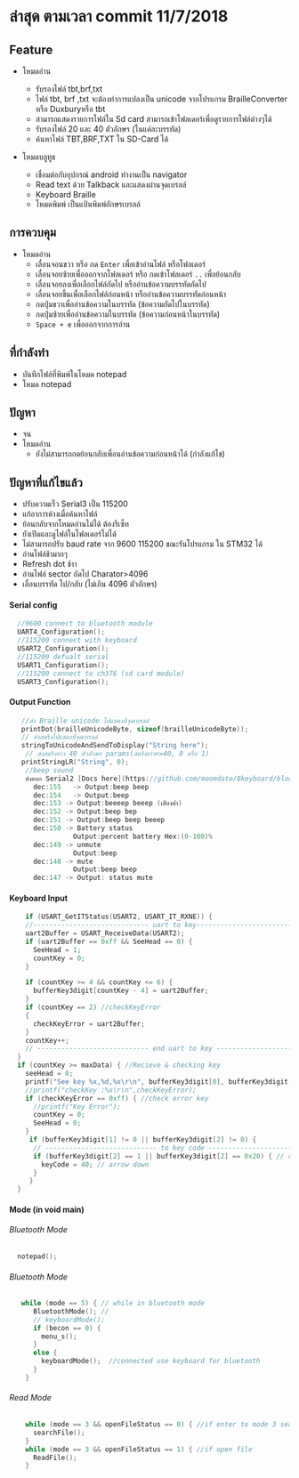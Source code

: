 # ล่าสุด ตามเวลา commit 11/7/2018


## Feature 
  - โหมดอ่าน
    -	รับรองไฟล์ tbt,brf,txt
    -	ไฟล์ tbt, brf ,txt จะต้องทำการแปลงเป็น unicode จากโปรแกรม BrailleConverter หรือ Duxburyหรือ tbt
    -	สามารถแสดงรายการไฟล์ใน Sd card สามารถเข้าโฟลเดอร์เพื่อดูรายการไฟล์ต่างๆได้
    -	รับรองไฟล์ 20 และ 40 ตัวอักษร (ในแค่ละบรรทัด)
    - ค้นหาไฟล์ TBT,BRF,TXT ใน SD-Card ได้
  
  - โหมดบลูทูธ
    - เชื่อมต่อกับอุปกรณ์ android ทำงานเป็น navigator 
    - Read text ด้วย Talkback และแสดงผ่านจุดเบรลล์
    - Keyboard Braille  
    - โหมดพิมพ์ เป็นแป้นพิมพ์อักษรเบรลล์

## การควบคุม
- โหมดอ่าน
  -	เลื่อนจอนขวา หรือ กด `Enter` เพื่อเข้าอ่านไฟล์ หรือโฟลเดอร์
  -	เลื่อนจอยซ้ายเพื่อออกจากโฟลเดอร์ หรือ กดเข้าโฟลเดอร์ `..` เพื่อย้อนกลับ
  -	เลื่อนจอยลงเพื่อเลือกไฟล์ถัดไป หรืออ่านข้อความบรรทัดถัดไป
  -	เลื่อนจอยขึ้นเพื่อเลือกไฟล์ก่อนหน้า หรืออ่านข้อความบรรทัดก่อนหน้า
  -	กดปุ่มขวาเพื่ออ่านข้อความในบรรทัด (ข้อความถัดไปในบรรทัด) 
  -	กดปุ่มซ้ายเพื่ออ่านข้อความในบรรทัด (ข้อความก่อนหน้าในบรรทัด) 
  -	`Space + e` เพื่อออกจากการอ่าน

## ที่กำลังทำ 
  - บันทึกไฟล์ที่พิมพ์ในโหมด notepad
  - โหมด notepad
## ปัญหา 
  - จน
  - โหมดอ่าน
    - ยังไม่สามารถกดย้อนกลับเพื่อนอ่านข้อความก่อนหน้าได้ (กำลังแก้ไข)  
## ปัญหาที่แก้ไขแล้ว 
  - ปรับความเร็ว Serial3  เป็น 115200
  - แก้อาการค้างเมื่อค้นหาไฟล์
  - ย้อนกลับจากโหมดอ่านไม่ได้ ต้องรีเซ็ท
  - ยังเปิดและดูไฟล์ในโฟลเดอร์ไม่ได้
  - ไม่สามารถปรับ baud rate จาก 9600 115200 ขณะรันโปรแกรม ใน STM32 ได้
  - อ่านไฟล์ช้ามากๆ
  - Refresh dot ช้าา
  - อ่านไฟล์ sector ถัดไป Charator>4096 
  - เลื่อนบรรทัด ไป/กลับ (ไม่เกิน 4096 ตัวอักษร)
#### Serial config 
```c
  //9600 connect to bluetooth module
  UART4_Configuration(); 
  //115200 connect with keyboard
  USART2_Configuration(); 
  //115200 defualt serial
  USART1_Configuration();
  //115200 connect to ch376 (sd card module)
  USART3_Configuration();
```

#### Output Function
```c
   //ส่ง Braille unicode ไปแสดงที่จุดเบรลล์
   printDot(brailleUnicodeByte, sizeof(brailleUnicodeByte)); 
   // ส่งสตริงไปแสดงที่จุดเบรลล์
   stringToUnicodeAndSendToDisplay("String here"); 
    // ส่งสตริงยาว 40 ตัวอักษร params(สตริงยาว<=40, 0 หรือ 1)
   printStringLR("String", 0);
    //beep sound 
    ส่งออก Serial2 [Docs here](https://github.com/moomdate/Bkeyboard/blob/master/readme.md)
      dec:155	-> Output:beep beep
      dec:154	-> Output:beep
      dec:153 -> Output:beeeep beeep (เสียงต่ำ)
      dec:152 -> Output:beep bep
      dec:151 -> Output:beep beep beeep
      dec:150 -> Battery status 
                Output:percent battery Hex:(0-100)%
      dec:149 -> unmute
                Output:beep
      dec:148 -> mute
                Output:beep beep
      dec:147 -> Output: status mute

```

#### Keyboard Input 
```c
    if (USART_GetITStatus(USART2, USART_IT_RXNE)) {
    //----------------------------- uart to key--------------------------------
    uart2Buffer = USART_ReceiveData(USART2);                                //-
    if (uart2Buffer == 0xff && SeeHead == 0) {                              //-
      SeeHead = 1;                                                          //-
      countKey = 0;                                                         //-
    }                                                                       //-

    if (countKey >= 4 && countKey <= 6) {                                   //-
      bufferKey3digit[countKey - 4] = uart2Buffer;                          //-
    }
    if (countKey == 2) //checkKeyError
    {
      checkKeyError = uart2Buffer;
    }
    countKey++;
    // ---------------------------- end uart to key ----------------------------
  }
  if (countKey >= maxData) { //Recieve & checking key
    seeHead = 0;
    printf("See key %x,%d,%x\r\n", bufferKey3digit[0], bufferKey3digit[1], bufferKey3digit[2]);
    //printf("checkKey :%x\r\n",checkKeyError);
    if (checkKeyError == 0xff) { //check error key
      //printf("Key Error");
      countKey = 0;
      SeeHead = 0;
    }
     if (bufferKey3digit[1] != 0 || bufferKey3digit[2] != 0) {
      // ---------------------------- to key code -----------------------------
      if (bufferKey3digit[2] == 1 || bufferKey3digit[2] == 0x20) { // check key array mapping to 'keyCode'
        keyCode = 40; // arrow down
      }
     }
  }
```
#### Mode (in void main)
###### Bluetooth Mode
```c
  notepad();
```
###### Bluetooth Mode
```c
   while (mode == 5) { // while in bluetooth mode
      BluetoothMode(); // 
      // keyboardMode();
      if (becon == 0) { 
        menu_s();
      }
      else {
        keyboardMode();  //connected use keyboard for bluetooth
      }
    }
```
###### Read Mode
```c
    while (mode == 3 && openFileStatus == 0) { //if enter to mode 3 search file and display
      searchFile();
    }
    while (mode == 3 && openFileStatus == 1) { //if open file 
      ReadFile();
    }
```




